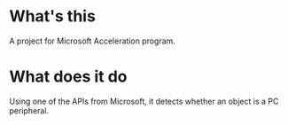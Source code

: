 # What's this
A project for Microsoft Acceleration program.
# What does it do
Using one of the APIs from Microsoft, it detects whether an object is a PC peripheral. 
